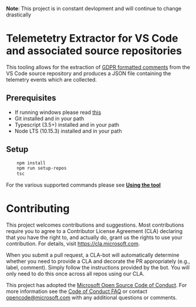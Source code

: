 **Note**: This project is in constant devlopment and will continue to change drastically

# Telemetetry Extractor for VS Code and associated source repositories

This tooling allows for the extraction of [GDPR formatted comments](./documentation/code-annotations.md) from the VS Code source repository and
produces a JSON file containing the telemetry events which are collected.

## Prerequisites
* If running windows please read [this](./documentation/windows.md)
* Git installed and in your path
* Typescript (3.5+) installed and in your path
* Node LTS (10.15.3) installed and in your path 

## Setup
```bash
    npm install
    npm run setup-repos
    tsc
```
For the various supported commands please see [**Using the tool**](./documentation/using-the-tool.md)

# Contributing

This project welcomes contributions and suggestions.  Most contributions require you to agree to a
Contributor License Agreement (CLA) declaring that you have the right to, and actually do, grant us
the rights to use your contribution. For details, visit https://cla.microsoft.com.

When you submit a pull request, a CLA-bot will automatically determine whether you need to provide
a CLA and decorate the PR appropriately (e.g., label, comment). Simply follow the instructions
provided by the bot. You will only need to do this once across all repos using our CLA.

This project has adopted the [Microsoft Open Source Code of Conduct](https://opensource.microsoft.com/codeofconduct/).
For more information see the [Code of Conduct FAQ](https://opensource.microsoft.com/codeofconduct/faq/) or
contact [opencode@microsoft.com](mailto:opencode@microsoft.com) with any additional questions or comments.
